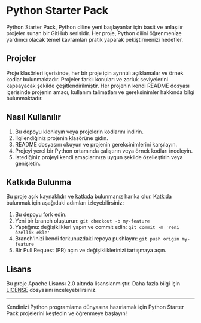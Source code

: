 # Python Starter Pack

Python Starter Pack, Python diline yeni başlayanlar için basit ve anlaşılır projeler sunan bir GitHub serisidir. Her proje, Python dilini öğrenmenize yardımcı olacak temel kavramları pratik yaparak pekiştirmenizi hedefler.

## Projeler

Proje klasörleri içerisinde, her bir proje için ayrıntılı açıklamalar ve örnek kodlar bulunmaktadır. Projeler farklı konuları ve zorluk seviyelerini kapsayacak şekilde çeşitlendirilmiştir. Her projenin kendi README dosyası içerisinde projenin amacı, kullanım talimatları ve gereksinimler hakkında bilgi bulunmaktadır.

## Nasıl Kullanılır

1. Bu depoyu klonlayın veya projelerin kodlarını indirin.
2. İlgilendiğiniz projenin klasörüne gidin.
3. README dosyasını okuyun ve projenin gereksinimlerini karşılayın.
4. Projeyi yerel bir Python ortamında çalıştırın veya örnek kodları inceleyin.
5. İstediğiniz projeyi kendi amaçlarınıza uygun şekilde özelleştirin veya genişletin.

## Katkıda Bulunma

Bu proje açık kaynaklıdır ve katkıda bulunmanız harika olur. Katkıda bulunmak için aşağıdaki adımları izleyebilirsiniz:

1. Bu depoyu fork edin.
2. Yeni bir branch oluşturun: `git checkout -b my-feature`
3. Yaptığınız değişiklikleri yapın ve commit edin: `git commit -m 'Yeni özellik ekle'`
4. Branch'inizi kendi forkunuzdaki repoya pushlayın: `git push origin my-feature`
5. Bir Pull Request (PR) açın ve değişikliklerinizi tartışmaya açın.

## Lisans

Bu proje Apache Lisansı 2.0 altında lisanslanmıştır. Daha fazla bilgi için [LICENSE](LICENSE) dosyasını inceleyebilirsiniz.

---

Kendinizi Python programlama dünyasına hazırlamak için Python Starter Pack projelerini keşfedin ve öğrenmeye başlayın!
